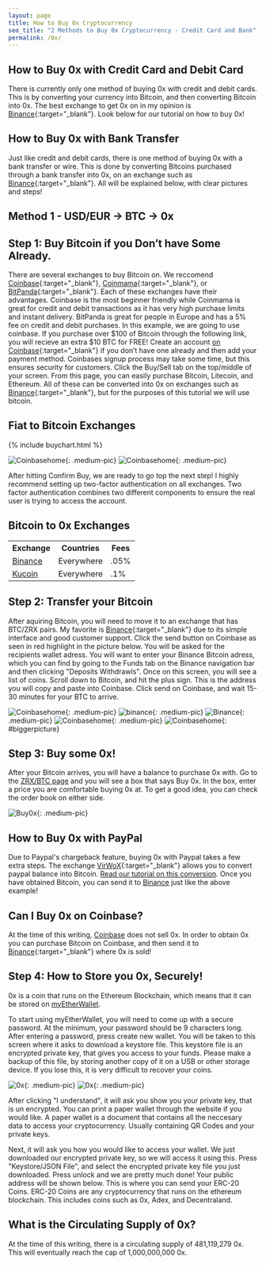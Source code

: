 ```yaml
---
layout: page
title: How to Buy 0x Cryptocurrency
seo_title: "2 Methods to Buy 0x Cryptocurrency - Credit Card and Bank"
permalink: /0x/
---
```



## How to Buy 0x with Credit Card and Debit Card

There is currently only one method of buying 0x with credit and debit cards. This is by converting your currency into Bitcoin, and then converting Bitcoin into 0x. The best exchange to get 0x on in my opinion is [Binance](https://www.binance.com/?ref=18991911){:target="_blank"}. Look below for our tutorial on how to buy 0x!

## How to Buy 0x with Bank Transfer

Just like credit and debit cards, there is one method of buying 0x with a bank transfer or wire. This is done by converting Bitcoins purchased through a bank transfer into 0x, on an exchange such as [Binance](https://www.binance.com/?ref=18991911){:target="_blank"}. All will be explained below, with clear pictures and steps!

## Method 1 - USD/EUR -> BTC -> 0x


## Step 1: Buy Bitcoin if you Don’t have Some Already.

There are several exchanges to buy Bitcoin on. We reccomend [Coinbase](https://www.coinbase.com/join/53bc38a3b11f6623df000004){:target="_blank"}, [Coinmama](https://www.coinmama.com/?ref=buyaltcoinsworldwideio){:target="_blank"}, or [BitPanda](https://www.bitpanda.com/?ref=7989064235904733469){:target="_blank"}. Each of these exchanges have their advantages. Coinbase is the most beginner friendly while Coinmama is great for credit and debit transactions as it has very high purchase limits and instant delivery. BitPanda is great for people in Europe and has a 5% fee on credit and debit purchases. In this example, we are going to use coinbase. If you purchase over $100 of Bitcoin through the following link, you will recieve an extra $10 BTC for FREE! Create an account [on Coinbase](https://www.coinbase.com/join/53bc38a3b11f6623df000004){:target="_blank"} if you don’t have one already and then add your payment method. Coinbases signup process may take some time, but this ensures security for customers. Click the Buy/Sell tab on the top/middle of your screen. From this page, you can easily purchase Bitcoin, Litecoin, and Ethereum. All of these can be converted into 0x on exchanges such as [Binance](https://www.binance.com/?ref=18991911){:target="_blank"}, but for the purposes of this tutorial we will use bitcoin. 


## Fiat to Bitcoin Exchanges 

 {% include buychart.html %}

![Coinbasehome](/img/Coinbase3.png){: .medium-pic}
![Coinbasehome](/img/Coinbase2.png){: .medium-pic}



After hitting Confirm Buy, we are ready to go top the next step! I highly recommend setting up two-factor authentication on all exchanges. Two factor authentication combines two different components to ensure the real user is trying to access the account. 

## Bitcoin to 0x Exchanges 
<table class="basic-table" align="center">
 <tr>
  <th>Exchange</th>
  <th>Countries</th>
  <th>Fees</th>
 </tr>

 <tr>
  <td><a href="https://www.binance.com/?ref=18991911"> Binance</a></td>
  <td>Everywhere</td>
  <td>.05% </td>
 </tr>

 <tr>
  <td><a href="https://www.kucoin.com/#/?r=22K26"> Kucoin</a></td>
  <td>Everywhere</td>
  <td>.1% </td>
 </tr>
</table>

## Step 2: Transfer your Bitcoin

After aquiring Bitcoin, you will need to move it to an exchange that has BTC/ZRX pairs. My favorite is [Binance](https://www.binance.com/?ref=18991911){:target="_blank"} due to its simple interface and good customer support. Click the send button on Coinbase as seen in red highlight in the picture below. You will be asked for the recipients wallet adress. You will want to enter your Binance Bitcoin adress, which you can find by going to the Funds tab on the Binance navigation bar and then clicking "Deposits Withdrawls". Once on this screen, you will see a list of coins. Scroll down to Bitcoin, and hit the plus sign. This is the address you will copy and paste into Coinbase. Click send on Coinbase, and wait 15-30 minutes for your BTC to arrive. 

![Coinbasehome](/img/Send1.png){: .medium-pic}
![binance](/img/binancedeposit.png){: .medium-pic}
![Binance](/img/binancedeposit2.png){: .medium-pic}
![Coinbasehome](/img/Send2.png){: .medium-pic} 
![Coinbasehome](/img/Send3.png){: #biggerpicture}


## Step 3: Buy some 0x!

After your Bitcoin arrives, you will have a balance to purchase 0x with. Go to the [ZRX/BTC page](https://www.binance.com/trade.html?symbol=ZRX_BTC) and you will see a box that says Buy 0x. In the box, enter a price you are comfortable buying 0x at. To get a good idea, you can check the order book on either side.

![Buy0x](/img/buyzrx.png){: .medium-pic}

## How to Buy 0x with PayPal

Due to Paypal's chargeback feature, buying 0x with Paypal takes a few extra steps. The exchange [VirWoX](https://www.virwox.com?r=22aa25){:target="_blank"} allows you to convert paypal balance into Bitcoin. [Read our tutorial on this conversion](/buy-bitcoin/paypal/). Once you have obtained Bitcoin, you can send it to [Binance](https://www.binance.com/?ref=18991911) just like the above example!


## Can I Buy 0x on Coinbase?

At the time of this writing, [Coinbase](https://www.coinbase.com/join/53bc38a3b11f6623df000004) does not sell 0x. In order to obtain 0x you can purchase Bitcoin on Coinbase, and then send it to [Binance](https://www.binance.com/?ref=18991911){:target="_blank"} where 0x is sold!

## Step 4: How to Store you 0x, Securely!

0x is a coin that runs on the Ethereum Blockchain, which means that it can be stored on [myEtherWallet](https://www.myetherwallet.com/). 

To start using myEtherWallet, you will need to come up with a secure password. At the minimum, your password should be 9 characters long. After entering a password, press create new wallet. You will be taken to this screen where it asks to download a keystore file.
This keystore file is an encrypted private key, that gives you access to your funds. Please make a backup of this file, by storing another copy of it on a USB or other storage device. If you lose this, it is very difficult to recover your coins. 

![0x](/img/ethpass.png){: .medium-pic}
![0x](/img/keystore.png){: .medium-pic}

After clicking "I understand", it will ask you show you your private key, that is un encrypted. You can print a paper wallet through the website if you would like. A paper wallet is a document that contains all the neccesary data to access your cryptocurrency. Usually containing QR Codes and your private keys.


Next, it will ask you how you would like to access your wallet. We just downloaded our encrypted private key, so we will access it using this. Press "Keystore/JSON File", and select the encrypted private key file you just downloaded. Press unlock and we are pretty much done! Your public address will be shown below. This is where you can send your ERC-20 Coins. ERC-20 Coins are any cryptocurrency that runs on the ethereum blockchain. This includes coins such as 0x, Adex, and Decentraland. 

## What is the Circulating Supply of 0x?

At the time of this writing, there is a circulating supply of 481,119,279 0x. This will eventually reach the cap of 1,000,000,000 0x.	

